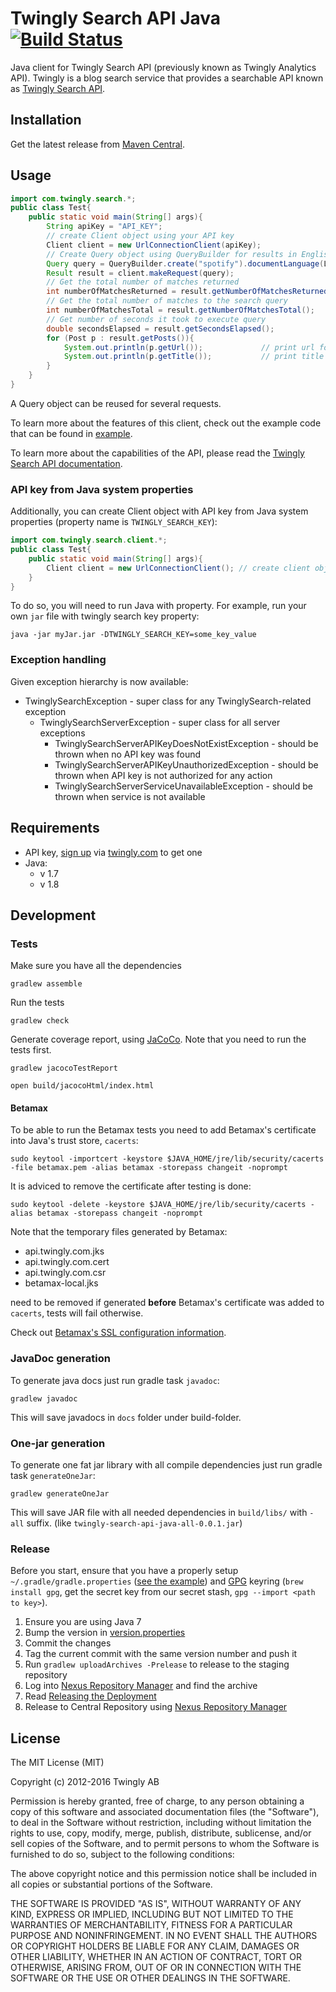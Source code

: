 # Twingly Search API Java [![Build Status](https://travis-ci.org/twingly/twingly-search-api-java.svg?branch=master)](https://travis-ci.org/twingly/twingly-search-api-java)

Java client for Twingly Search API (previously known as Twingly Analytics API). Twingly is a blog search service that provides a searchable API known as [Twingly Search API](https://developer.twingly.com/resources/search/).

## Installation

Get the latest release from [Maven Central](https://search.maven.org/#search%7Cga%7C1%7Ca%3A%22twingly-search%22).

## Usage

```Java
import com.twingly.search.*;
public class Test{
    public static void main(String[] args){
        String apiKey = "API_KEY";
        // create Client object using your API key
        Client client = new UrlConnectionClient(apiKey);
        // Create Query object using QueryBuilder for results in English published from startTime to endTime
        Query query = QueryBuilder.create("spotify").documentLanguage(Language.English).startTime(startTime).endTime(endTime).build();
        Result result = client.makeRequest(query);
        // Get the total number of matches returned
        int numberOfMatchesReturned = result.getNumberOfMatchesReturned();
        // Get the total number of matches to the search query
        int numberOfMatchesTotal = result.getNumberOfMatchesTotal();
        // Get number of seconds it took to execute query
        double secondsElapsed = result.getSecondsElapsed();
        for (Post p : result.getPosts()){
            System.out.println(p.getUrl());             // print url for each post
            System.out.println(p.getTitle());           // print title for each post
        }
    }
}
```

A Query object can be reused for several requests.

To learn more about the features of this client, check out the example code that can be found in [example](example).

To learn more about the capabilities of the API, please read the [Twingly Search API documentation].

[Twingly Search API documentation]: https://developer.twingly.com/resources/search/

### API key from Java system properties

Additionally, you can create Client object with API key from Java system properties (property name is `TWINGLY_SEARCH_KEY`):

```Java
import com.twingly.search.client.*;
public class Test{
    public static void main(String[] args){
        Client client = new UrlConnectionClient(); // create client object with API key from java system property
    }
}
```

To do so, you will need to run Java with property. For example, run your own `jar` file with twingly search key property:

```
java -jar myJar.jar -DTWINGLY_SEARCH_KEY=some_key_value
```

### Exception handling

Given exception hierarchy is now available:
* TwinglySearchException - super class for any TwinglySearch-related exception
    * TwinglySearchServerException - super class for all server exceptions
        * TwinglySearchServerAPIKeyDoesNotExistException - should be thrown when no API key was found
        * TwinglySearchServerAPIKeyUnauthorizedException - should be thrown when API key is not authorized for any action
        * TwinglySearchServerServiceUnavailableException - should be thrown when service is not available

## Requirements

* API key, [sign up](https://www.twingly.com/try-for-free) via [twingly.com](https://www.twingly.com/) to get one
* Java:
    * v 1.7
    * v 1.8

## Development

### Tests

Make sure you have all the dependencies

```
gradlew assemble
```

Run the tests

```
gradlew check
```

Generate coverage report, using [JaCoCo]. Note that you need to run the tests first.

```
gradlew jacocoTestReport

open build/jacocoHtml/index.html
```

[JaCoCo]: https://docs.gradle.org/current/userguide/jacoco_plugin.html

#### Betamax

To be able to run the Betamax tests you need to add Betamax's certificate into Java's trust store, `cacerts`:

```
sudo keytool -importcert -keystore $JAVA_HOME/jre/lib/security/cacerts -file betamax.pem -alias betamax -storepass changeit -noprompt
```

It is adviced to remove the certificate after testing is done:

```
sudo keytool -delete -keystore $JAVA_HOME/jre/lib/security/cacerts -alias betamax -storepass changeit -noprompt
```

Note that the temporary files generated by Betamax:

* api.twingly.com.jks
* api.twingly.com.cert
* api.twingly.com.csr
* betamax-local.jks

need to be removed if generated __before__ Betamax's certificate was added to `cacerts`, tests will fail otherwise.

Check out [Betamax's SSL configuration information](https://github.com/betamaxteam/betamax/tree/b65a972d239d1acadd2f9911c3697d263aa20729#ssl-configuration).

### JavaDoc generation

To generate java docs just run gradle task `javadoc`:

```
gradlew javadoc
```

This will save javadocs in `docs` folder under build-folder.

### One-jar generation

To generate one fat jar library with all compile dependencies just run gradle task `generateOneJar`:

```
gradlew generateOneJar
```

This will save JAR file with all needed dependencies in `build/libs/` with `-all` suffix. (like `twingly-search-api-java-all-0.0.1.jar`)

### Release

Before you start, ensure that you have a properly setup `~/.gradle/gradle.properties` ([see the example](http://central.sonatype.org/pages/gradle.html#credentials)) and [GPG](https://www.gnupg.org/) keyring (`brew install gpg`, get the secret key from our secret stash, `gpg --import <path to key>`).

1. Ensure you are using Java 7
1. Bump the version in [version.properties](./src/main/resources/version.properties)
1. Commit the changes
1. Tag the current commit with the same version number and push it
1. Run `gradlew uploadArchives -Prelease` to release to the staging repository
1. Log into [Nexus Repository Manager](https://oss.sonatype.org/) and find the archive
1. Read [Releasing the Deployment](http://central.sonatype.org/pages/releasing-the-deployment.html)
1. Release to Central Repository using [Nexus Repository Manager](https://oss.sonatype.org/)

## License

The MIT License (MIT)

Copyright (c) 2012-2016 Twingly AB

Permission is hereby granted, free of charge, to any person obtaining a copy of
this software and associated documentation files (the "Software"), to deal in
the Software without restriction, including without limitation the rights to
use, copy, modify, merge, publish, distribute, sublicense, and/or sell copies of
the Software, and to permit persons to whom the Software is furnished to do so,
subject to the following conditions:

The above copyright notice and this permission notice shall be included in all
copies or substantial portions of the Software.

THE SOFTWARE IS PROVIDED "AS IS", WITHOUT WARRANTY OF ANY KIND, EXPRESS OR
IMPLIED, INCLUDING BUT NOT LIMITED TO THE WARRANTIES OF MERCHANTABILITY, FITNESS
FOR A PARTICULAR PURPOSE AND NONINFRINGEMENT. IN NO EVENT SHALL THE AUTHORS OR
COPYRIGHT HOLDERS BE LIABLE FOR ANY CLAIM, DAMAGES OR OTHER LIABILITY, WHETHER
IN AN ACTION OF CONTRACT, TORT OR OTHERWISE, ARISING FROM, OUT OF OR IN
CONNECTION WITH THE SOFTWARE OR THE USE OR OTHER DEALINGS IN THE SOFTWARE.

